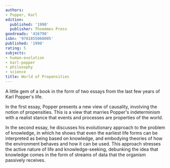 ```yaml
---
authors:
- Popper, Karl
edition:
  published: '1990'
  publisher: Thoemmes Press
goodreads: '416798'
isbn: '9781855060005'
published: '1990'
rating: 5
subjects:
- human-evolution
- karl-popper
- philosophy
- science
title: World of Propensities
---
```

A little gem of a book in the form of two essays from the last few years of Karl Popper's life.

In the first essay, Popper presents a new view of causality, involving the notion of propensities. This is a view that marries Popper's indeterminism with a realist stance that events and processes are properties of the world.

In the second essay, he discusses his evolutionary approach to the problem of knowledge, in which he shows that even the earliest life forms can be interpreted as being based on knowledge, and embodying theories of how the environment behaves and how it can be used. This approach stresses the active nature of life and knowledge-seeking, debunking the idea that knowledge comes in the form of streams of data that the organism passively receives.

